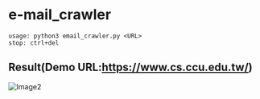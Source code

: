 # e-mail_crawler
    usage: python3 email_crawler.py <URL>  
    stop: ctrl+del


## Result(Demo URL:https://www.cs.ccu.edu.tw/)

![Image2](https://lh3.googleusercontent.com/-eKPCMwIOu2A/V0gJdi-TI8I/AAAAAAAABtI/3SV9DgD6I9EEgM6rbb1hM2GP7F-22c5nACL0B/w712-h621-no/%25E6%2593%25B7%25E5%258F%2596.JPG)
